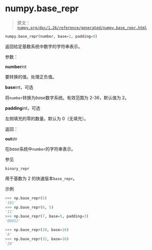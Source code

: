 # numpy.base_repr

> 原文：[`numpy.org/doc/1.26/reference/generated/numpy.base_repr.html`](https://numpy.org/doc/1.26/reference/generated/numpy.base_repr.html)

```py
numpy.base_repr(number, base=2, padding=0)
```

返回给定基数系统中数字的字符串表示。

参数：

**number**int

要转换的值。处理正负值。

**base**int，可选

将`number`转换为*base*数字系统。有效范围为 2-36，默认值为 2。

**padding**int，可选

左侧填充的零的数量。默认为 0（无填充）。

返回：

**out**str

在*base*系统中`number`的字符串表示。

参见

`binary_repr`

用于基数为 2 的快速版本`base_repr`。

示例

```py
>>> np.base_repr(5)
'101'
>>> np.base_repr(6, 5)
'11'
>>> np.base_repr(7, base=5, padding=3)
'00012' 
```

```py
>>> np.base_repr(10, base=16)
'A'
>>> np.base_repr(32, base=16)
'20' 
```
